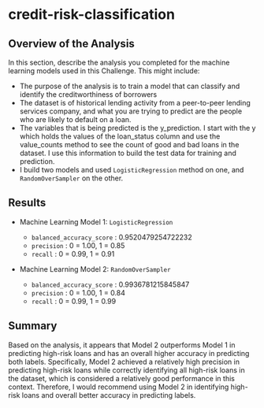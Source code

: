 # credit-risk-classification


## Overview of the Analysis

In this section, describe the analysis you completed for the machine learning models used in this Challenge. This might include:

* The purpose of the analysis is to train a model that can classify and identify the creditworthiness of borrowers
* The dataset is of historical lending activity from a peer-to-peer lending services company, and what you are trying to predict are the people who are likely to default on a loan.
* The variables that is being predicted is the y_prediction. I start with the y which holds the values of the loan_status column and use the value_counts method to see the count of good and bad loans in the dataset. I use this information to build the test data for training and prediction.
* I build two models and used `LogisticRegression` method on one, and `RandomOverSampler` on the other.

## Results

* Machine Learning Model 1: `LogisticRegression`
  * `balanced_accuracy_score` : 0.9520479254722232
  * `precision` : 0 = 1.00, 1 = 0.85
  * `recall` : 0 = 0.99, 1 = 0.91
  

* Machine Learning Model 2: `RandomOverSampler`
  * `balanced_accuracy_score` : 0.9936781215845847
  * `precision` : 0 = 1.00, 1 = 0.84
  * `recall` : 0 = 0.99, 1 = 0.99

## Summary

Based on the analysis, it appears that Model 2 outperforms Model 1 in predicting high-risk loans and has an overall higher accuracy in predicting both labels. Specifically, Model 2 achieved a relatively high precision in predicting high-risk loans while correctly identifying all high-risk loans in the dataset, which is considered a relatively good performance in this context. Therefore, I would recommend using Model 2 in identifying high-risk loans and overall better accuracy in predicting labels.
